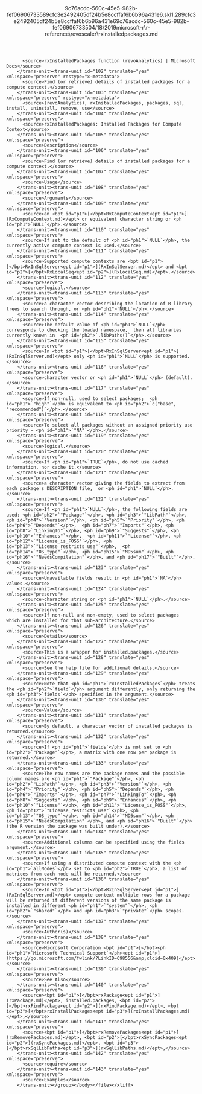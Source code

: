 <?xml version="1.0"?><xliff version="1.2" xmlns="urn:oasis:names:tc:xliff:document:1.2" xmlns:xsi="http://www.w3.org/2001/XMLSchema-instance" xsi:schemaLocation="urn:oasis:names:tc:xliff:document:1.2 xliff-core-1.2-transitional.xsd"><file datatype="xml" original="rxinstalledpackages.md" source-language="en-US" target-language="en-US"><header><tool tool-id="mdxliff" tool-name="mdxliff" tool-version="1.0-d1654b2" tool-company="Microsoft" /><xliffext:skl_file_name xmlns:xliffext="urn:microsoft:content:schema:xliffextensions">9c76acdc-560c-45e5-982b-fef06906733589cfc3e2492405df24b5e8ccffaf6b6b96a431e6.skl</xliffext:skl_file_name><xliffext:version xmlns:xliffext="urn:microsoft:content:schema:xliffextensions">1.2</xliffext:version><xliffext:ms.openlocfilehash xmlns:xliffext="urn:microsoft:content:schema:xliffextensions">89cfc3e2492405df24b5e8ccffaf6b6b96a431e6</xliffext:ms.openlocfilehash><xliffext:ms.sourcegitcommit xmlns:xliffext="urn:microsoft:content:schema:xliffextensions">9c76acdc-560c-45e5-982b-fef069067335</xliffext:ms.sourcegitcommit><xliffext:ms.lasthandoff xmlns:xliffext="urn:microsoft:content:schema:xliffextensions">04/18/2019</xliffext:ms.lasthandoff><xliffext:ms.openlocfilepath xmlns:xliffext="urn:microsoft:content:schema:xliffextensions">microsoft-r\r-reference\revoscaler\rxinstalledpackages.md</xliffext:ms.openlocfilepath></header><body><group id="content" extype="content"><trans-unit id="101" translate="yes" xml:space="preserve" restype="x-metadata">
          <source>rxInstalledPackages function (revoAnalytics) | Microsoft Docs</source>
        </trans-unit><trans-unit id="102" translate="yes" xml:space="preserve" restype="x-metadata">
          <source>Find (or retrieve) details of installed packages for a compute context.</source>
        </trans-unit><trans-unit id="103" translate="yes" xml:space="preserve" restype="x-metadata">
          <source>(revoAnalytics), rxInstalledPackages, packages, sql, install, uninstall, remove, use</source>
        </trans-unit><trans-unit id="104" translate="yes" xml:space="preserve">
          <source>rxInstalledPackages: Installed Packages for Compute Context</source>
        </trans-unit><trans-unit id="105" translate="yes" xml:space="preserve">
          <source>Description</source>
        </trans-unit><trans-unit id="106" translate="yes" xml:space="preserve">
          <source>Find (or retrieve) details of installed packages for a compute context.</source>
        </trans-unit><trans-unit id="107" translate="yes" xml:space="preserve">
          <source>Usage</source>
        </trans-unit><trans-unit id="108" translate="yes" xml:space="preserve">
          <source>Arguments</source>
        </trans-unit><trans-unit id="109" translate="yes" xml:space="preserve">
          <source>an <bpt id="p1">[</bpt>RxComputeContext<ept id="p1">](RxComputeContext.md)</ept> or equivalent character string or <ph id="ph1">`NULL`</ph>.</source>
        </trans-unit><trans-unit id="110" translate="yes" xml:space="preserve">
          <source>If set to the default of <ph id="ph1">`NULL`</ph>, the currently active compute context is used.</source>
        </trans-unit><trans-unit id="111" translate="yes" xml:space="preserve">
          <source>Supported compute contexts are <bpt id="p1">[</bpt>RxInSqlServer<ept id="p1">](RxInSqlServer.md)</ept> and <bpt id="p2">[</bpt>RxLocalSeq<ept id="p2">](RxLocalSeq.md)</ept>.</source>
        </trans-unit><trans-unit id="112" translate="yes" xml:space="preserve">
          <source>logical.</source>
        </trans-unit><trans-unit id="113" translate="yes" xml:space="preserve">
          <source>a character vector describing the location of R library  trees to search through, or <ph id="ph1">`NULL`</ph>.</source>
        </trans-unit><trans-unit id="114" translate="yes" xml:space="preserve">
          <source>The default value of <ph id="ph1">`NULL`</ph> corresponds to checking the loaded namespace,  then all libraries currently known in  <ph id="ph2">`.libPaths()`</ph>.</source>
        </trans-unit><trans-unit id="115" translate="yes" xml:space="preserve">
          <source>In <bpt id="p1">[</bpt>RxInSqlServer<ept id="p1">](RxInSqlServer.md)</ept> only <ph id="ph1">`NULL`</ph> is supported.</source>
        </trans-unit><trans-unit id="116" translate="yes" xml:space="preserve">
          <source>character vector or <ph id="ph1">`NULL`</ph> (default).</source>
        </trans-unit><trans-unit id="117" translate="yes" xml:space="preserve">
          <source>If non-null, used to select packages;  <ph id="ph1">`"high"`</ph> is equivalent to <ph id="ph2">`c("base", "recommended")`</ph>.</source>
        </trans-unit><trans-unit id="118" translate="yes" xml:space="preserve">
          <source>To select all packages without an assigned priority use priority = <ph id="ph1">`"NA"`</ph>.</source>
        </trans-unit><trans-unit id="119" translate="yes" xml:space="preserve">
          <source>logical.</source>
        </trans-unit><trans-unit id="120" translate="yes" xml:space="preserve">
          <source>If <ph id="ph1">`TRUE`</ph>, do not use cached information, nor cache it.</source>
        </trans-unit><trans-unit id="121" translate="yes" xml:space="preserve">
          <source>a character vector giving the fields to extract from each package's DESCRIPTION file,  or <ph id="ph1">`NULL`</ph>.</source>
        </trans-unit><trans-unit id="122" translate="yes" xml:space="preserve">
          <source>If <ph id="ph1">`NULL`</ph>, the following fields are used: <ph id="ph2">`"Package"`</ph>, <ph id="ph3">`"LibPath"`</ph>, <ph id="ph4">`"Version"`</ph>, <ph id="ph5">`"Priority"`</ph>, <ph id="ph6">`"Depends"`</ph>,  <ph id="ph7">`"Imports"`</ph>, <ph id="ph8">`"LinkingTo"`</ph>, <ph id="ph9">`"Suggests"`</ph>, <ph id="ph10">`"Enhances"`</ph>,  <ph id="ph11">`"License"`</ph>, <ph id="ph12">`"License_is_FOSS"`</ph>, <ph id="ph13">`"License_restricts_use"`</ph>,  <ph id="ph14">`"OS_type"`</ph>, <ph id="ph15">`"MD5sum"`</ph>, <ph id="ph16">`"NeedsCompilation"`</ph>, and <ph id="ph17">`"Built"`</ph>.</source>
        </trans-unit><trans-unit id="123" translate="yes" xml:space="preserve">
          <source>Unavailable fields result in <ph id="ph1">`NA`</ph> values.</source>
        </trans-unit><trans-unit id="124" translate="yes" xml:space="preserve">
          <source>character string or <ph id="ph1">`NULL`</ph>.</source>
        </trans-unit><trans-unit id="125" translate="yes" xml:space="preserve">
          <source>If non-null and non-empty, used to select packages  which are installed for that sub-architecture.</source>
        </trans-unit><trans-unit id="126" translate="yes" xml:space="preserve">
          <source>Details</source>
        </trans-unit><trans-unit id="127" translate="yes" xml:space="preserve">
          <source>This is a wrapper for installed.packages.</source>
        </trans-unit><trans-unit id="128" translate="yes" xml:space="preserve">
          <source>See the help file for additional details.</source>
        </trans-unit><trans-unit id="129" translate="yes" xml:space="preserve">
          <source>Note that <ph id="ph1">`rxInstalledPackages`</ph> treats the <ph id="ph2">`field`</ph> argument differently, only returning the <ph id="ph3">`fields`</ph> specified in the argument.</source>
        </trans-unit><trans-unit id="130" translate="yes" xml:space="preserve">
          <source>Value</source>
        </trans-unit><trans-unit id="131" translate="yes" xml:space="preserve">
          <source>By default, a character vector of installed packages is returned.</source>
        </trans-unit><trans-unit id="132" translate="yes" xml:space="preserve">
          <source>If <ph id="ph1">`fields`</ph> is not set to <ph id="ph2">`"Package"`</ph>, a matrix with one row per package is returned.</source>
        </trans-unit><trans-unit id="133" translate="yes" xml:space="preserve">
          <source>The row names are the package names and the possible column names are <ph id="ph1">`"Package"`</ph>, <ph id="ph2">`"LibPath"`</ph>, <ph id="ph3">`"Version"`</ph>, <ph id="ph4">`"Priority"`</ph>, <ph id="ph5">`"Depends"`</ph>, <ph id="ph6">`"Imports"`</ph>, <ph id="ph7">`"LinkingTo"`</ph>, <ph id="ph8">`"Suggests"`</ph>, <ph id="ph9">`"Enhances"`</ph>, <ph id="ph10">`"License"`</ph>, <ph id="ph11">`"License_is_FOSS"`</ph>, <ph id="ph12">`"License_restricts_use"`</ph>, <ph id="ph13">`"OS_type"`</ph>, <ph id="ph14">`"MD5sum"`</ph>, <ph id="ph15">`"NeedsCompilation"`</ph>, and <ph id="ph16">`"Built"`</ph> (the R version the package was built under).</source>
        </trans-unit><trans-unit id="134" translate="yes" xml:space="preserve">
          <source>Additional columns can be specified using the fields argument.</source>
        </trans-unit><trans-unit id="135" translate="yes" xml:space="preserve">
          <source>If using a distributed compute context with the <ph id="ph1">`allNodes`</ph> set to <ph id="ph2">`TRUE`</ph>, a list of matrices from each node will be returned.</source>
        </trans-unit><trans-unit id="136" translate="yes" xml:space="preserve">
          <source>In <bpt id="p1">[</bpt>RxInSqlServer<ept id="p1">](RxInSqlServer.md)</ept> compute context multiple rows for a package will be returned if different versions of the same package is installed in different <ph id="ph1">`"system"`</ph>, <ph id="ph2">`"shared"`</ph> and <ph id="ph3">`"private"`</ph> scopes.</source>
        </trans-unit><trans-unit id="137" translate="yes" xml:space="preserve">
          <source>Author(s)</source>
        </trans-unit><trans-unit id="138" translate="yes" xml:space="preserve">
          <source>Microsoft Corporation <bpt id="p1">[</bpt><ph id="ph1">`Microsoft Technical Support`</ph><ept id="p1">](https://go.microsoft.com/fwlink/?LinkID=698556&amp;clcid=0x409)</ept></source>
        </trans-unit><trans-unit id="139" translate="yes" xml:space="preserve">
          <source>See Also</source>
        </trans-unit><trans-unit id="140" translate="yes" xml:space="preserve">
          <source><bpt id="p1">[</bpt>rxPackage<ept id="p1">](rxPackage.md)</ept>, installed.packages, <bpt id="p2">[</bpt>rxFindPackage<ept id="p2">](rxFindPackage.md)</ept>, <bpt id="p3">[</bpt>rxInstallPackages<ept id="p3">](rxInstallPackages.md)</ept>,</source>
        </trans-unit><trans-unit id="141" translate="yes" xml:space="preserve">
          <source><bpt id="p1">[</bpt>rxRemovePackages<ept id="p1">](rxRemovePackages.md)</ept>, <bpt id="p2">[</bpt>rxSyncPackages<ept id="p2">](rxSyncPackages.md)</ept>, <bpt id="p3">[</bpt>rxSqlLibPaths<ept id="p3">](rxSqlLibPaths.md)</ept>,</source>
        </trans-unit><trans-unit id="142" translate="yes" xml:space="preserve">
          <source>require</source>
        </trans-unit><trans-unit id="143" translate="yes" xml:space="preserve">
          <source>Examples</source>
        </trans-unit></group></body></file></xliff>